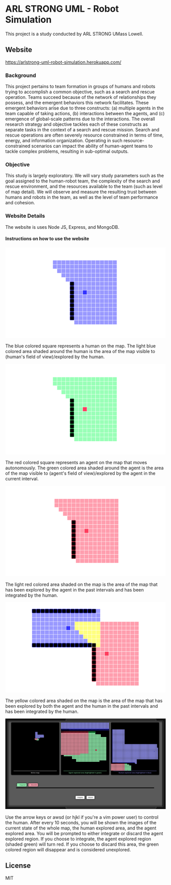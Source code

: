 # ARL STRONG UML - Robot Simulation
This project is a study conducted by ARL STRONG UMass Lowell.

## Website
https://arlstrong-uml-robot-simulation.herokuapp.com/

### Background
This project pertains to team formation in groups of humans and robots trying to accomplish a common objective, such as a search and rescue operation. Teams succeed because of the network of relationships they possess, and the emergent behaviors this network facilitates. These emergent behaviors arise due to three constructs: (a) multiple agents in the team capable of taking actions, (b) interactions between the agents, and (c\) emergence of global-scale patterns due to the interactions. The overall research strategy and objective tackles each of these constructs as separate tasks in the context of a search and rescue mission. Search and rescue operations are often severely resource constrained in terms of time, energy, and information organization. Operating in such resource-constrained scenarios can impact the ability of human-agent teams to tackle complex problems, resulting in sub-optimal outputs.

### Objective
This study is largely exploratory. We will vary study parameters such as the goal assigned to the human-robot team, the complexity of the search and rescue environment, and the resources available to the team (such as level of map detail). We will observe and measure the resulting trust between humans and robots in the team, as well as the level of team performance and cohesion.

###  Website Details
The website is uses Node JS, Express, and MongoDB.

#### Instructions on how to use the website
![human on the map](/public/img/blue.png)

The blue colored square represents a human on the map. The light blue colored area shaded around the human is the area of the map visible to (human's field of view)/explored by the human.

![explored area on the map not integrated](/public/img/green.png)

The red colored square represents an agent on the map that moves autonomously. The green colored area shaded around the agent is the area of the map visible to (agent's field of view)/explored by the agent in the current interval.

![explored area on the map integrated](/public/img/red.png)

The light red colored area shaded on the map is the area of the map that has been explored by the agent in the past intervals and has been integrated by the human.

![area on the map explored by both human and agent](/public/img/yellow.png)

The yellow colored area shaded on the map is the area of the map that has been explored by both the agent and the human in the past intervals and has been integrated by the human.

![trust confirmation screen](/public/img/pop-up.png)

Use the arrow keys or awsd (or hjkl if you're a vim power user) to control the human. After every 10 seconds, you will be shown the images of the current state of the whole map, the human explored area, and the agent explored area. You will be prompted to either integrate or discard the agent explored region. If you choose to integrate, the agent explored region (shaded green) will turn red. If you choose to discard this area, the green colored region will disappear and is considered unexplored.

## License
MIT